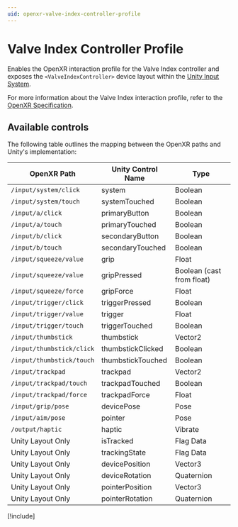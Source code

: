 ```yaml
---
uid: openxr-valve-index-controller-profile
---
```

# Valve Index Controller Profile

Enables the OpenXR interaction profile for the Valve Index controller and exposes the `<ValveIndexController>` device layout within the [Unity Input System](https://docs.unity3d.com/Packages/com.unity.inputsystem@1.0/manual/).

For more information about the Valve Index interaction profile, refer to the [OpenXR Specification](https://www.khronos.org/registry/OpenXR/specs/1.0/html/xrspec.html#_htc_vive_controller_profile).

## Available controls

The following table outlines the mapping between the OpenXR paths and Unity's implementation:

| OpenXR Path | Unity Control Name | Type |
|----|----|----|
|`/input/system/click`| system | Boolean |
|`/input/system/touch`| systemTouched | Boolean |
|`/input/a/click`| primaryButton | Boolean |
|`/input/a/touch`| primaryTouched | Boolean |
|`/input/b/click`| secondaryButton | Boolean |
|`/input/b/touch`| secondaryTouched | Boolean |
|`/input/squeeze/value`| grip | Float |
|`/input/squeeze/value`| gripPressed | Boolean (cast from float) |
|`/input/squeeze/force`| gripForce | Float |
|`/input/trigger/click`| triggerPressed | Boolean |
|`/input/trigger/value`| trigger | Float |
|`/input/trigger/touch`| triggerTouched | Boolean |
|`/input/thumbstick`| thumbstick | Vector2 |
|`/input/thumbstick/click`| thumbstickClicked | Boolean |
|`/input/thumbstick/touch`| thumbstickTouched | Boolean |
|`/input/trackpad`| trackpad | Vector2 |
|`/input/trackpad/touch`| trackpadTouched | Boolean |
|`/input/trackpad/force`| trackpadForce | Float |
|`/input/grip/pose` | devicePose | Pose |
|`/input/aim/pose` | pointer | Pose |
|`/output/haptic` | haptic | Vibrate |
| Unity Layout Only  | isTracked | Flag Data |
| Unity Layout Only  | trackingState | Flag Data |
| Unity Layout Only  | devicePosition | Vector3 |
| Unity Layout Only  | deviceRotation | Quaternion |
| Unity Layout Only  | pointerPosition | Vector3 |
| Unity Layout Only  | pointerRotation | Quaternion |

[!include[](snippets/unity-layout.md)]

